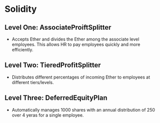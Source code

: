 # Solidity

## Level One: AssociateProiftSplitter
* Accepts Ether and divides the Ether among the associate level employees. This allows HR to pay employees quickly and more efficiently.





## Level Two: TieredProfitSplitter
* Distributes different percentages of incoming Ether to employees at different tiers/levels.

## Level Three: DeferredEquityPlan
* Automatically manages 1000 shares with an annual distribution of 250 over 4 yeras for a single employee.